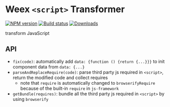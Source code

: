 # Weex `<script>` Transformer

[![NPM version][npm-image]][npm-url]
[![Build status][circle-image]][circle-url]
[![Downloads][downloads-image]][downloads-url]

[npm-image]: https://img.shields.io/npm/v/weex-scripter.svg?style=flat-square
[npm-url]: https://npmjs.org/package/weex-scripter
[circle-image]: https://circleci.com/gh/alibaba/weex_toolchain.svg?style=svg
[circle-url]: https://circleci.com/gh/alibaba/weex_toolchain/tree/master
[downloads-image]: https://img.shields.io/npm/dm/weex-scripter.svg?style=flat-square
[downloads-url]: https://npmjs.org/package/weex-scripter

transform JavaScript

## API

- `fix(code)`: automatically add `data: {function () {return {...}}}` to init component data from `data: {...}`
- `parseAndReplaceRequire(code)`: parse third party js required in `<script>`, return the modified code and collect requires
    * note that `require` is automatically changed to `browserifyRequire` because of the built-in `require` in `js-framework`
- `getBundle(requires)`: bundle all the third party js required in `<script>` by using `browserify`
